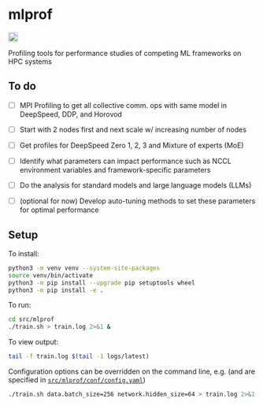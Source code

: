 # mlprof

[<img src="https://raw.githubusercontent.com/wandb/assets/main/wandb-github-badge-28.svg" alt="Weights & Biases monitoring" height=20>](https://wandb.ai/alcf-mlops/mlprof)

Profiling tools for performance studies of competing ML frameworks on HPC systems


## To do

- [ ] MPI Profiling to get all collective comm. ops with same model in DeepSpeed, DDP, and Horovod
- [ ] Start with 2 nodes first and next scale w/ increasing number of nodes
- [ ] Get profiles for DeepSpeed Zero 1, 2, 3 and Mixture of experts (MoE)
- [ ] Identify what parameters can impact performance such as NCCL environment variables and framework-specific parameters
- [ ] Do the analysis for standard models and large language models (LLMs)
- [ ] (optional for now) Develop auto-tuning methods to set these parameters for optimal performance


## Setup

To install:

```bash
python3 -m venv venv --system-site-packages
source venv/bin/activate
python3 -m pip install --upgrade pip setuptools wheel
python3 -m pip install -e .
```

To run:

```bash
cd src/mlprof
./train.sh > train.log 2>&1 &
```

To view output:

```bash
tail -f train.log $(tail -1 logs/latest)
```

Configuration options can be overridden on the command line, e.g.
(and are specified in [`src/mlprof/conf/config.yaml`](src/mlprof/conf/config.yaml))

```bash
./train.sh data.batch_size=256 network.hidden_size=64 > train.log 2>&1 &
```


